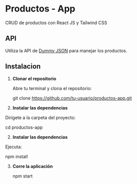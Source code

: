 # Productos - App

CRUD de productos con React JS y Tailwind CSS

## API

Utiliza la API de [Dummy JSON](https://dummyjson.com) para manejar los productos.

## Instalacion

1. **Clonar el repositorio**

   Abre tu terminal y clona el repositorio:

   git clone https://github.com/tu-usuario/productos-app.git
   
2. **Instalar las dependencias**

Dirígete a la carpeta del proyecto:

cd productos-app

2. **Instalar las dependencias**

Ejecuta:

npm install

3. **Corre la aplicación**

   npm start












